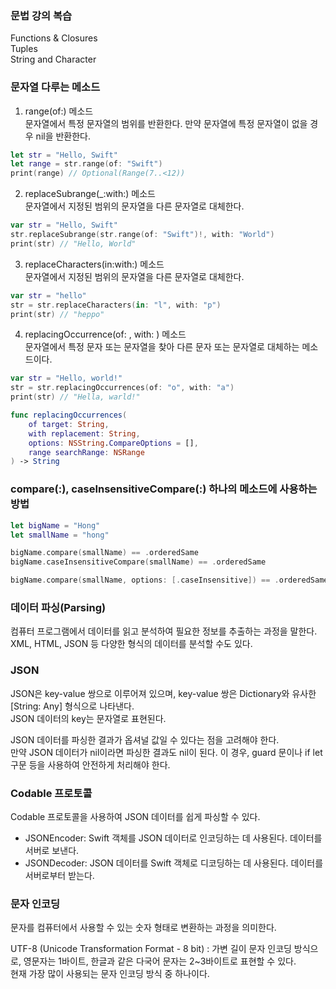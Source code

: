 ### 문법 강의 복습
Functions & Closures<br>
Tuples<br>
String and Character<br>

### 문자열 다루는 메소드

1. range(of:) 메소드<br>
문자열에서 특정 문자열의 범위를 반환한다. 만약 문자열에 특정 문자열이 없을 경우 nil을 반환한다.<br>

```swift
let str = "Hello, Swift"
let range = str.range(of: "Swift")
print(range) // Optional(Range(7..<12))
```

2. replaceSubrange(_:with:) 메소드<br>
문자열에서 지정된 범위의 문자열을 다른 문자열로 대체한다.<br>

```swift
var str = "Hello, Swift"
str.replaceSubrange(str.range(of: "Swift")!, with: "World")
print(str) // "Hello, World"
```

3. replaceCharacters(in:with:) 메소드<br>
문자열에서 지정된 범위의 문자열을 다른 문자열로 대체한다.<br>

```swift
var str = "hello"
str = str.replaceCharacters(in: "l", with: "p")
print(str) // "heppo"
```

4. replacingOccurrence(of: , with: ) 메소드<br>
문자열에서 특정 문자 또는 문자열을 찾아 다른 문자 또는 문자열로 대체하는 메소드이다.<br>

```swift
var str = "Hello, world!"
str = str.replacingOccurrences(of: "o", with: "a")
print(str) // "Hella, warld!"
```

```swift
func replacingOccurrences(
    of target: String,
    with replacement: String,
    options: NSString.CompareOptions = [],
    range searchRange: NSRange
) -> String
```

### compare(:), caseInsensitiveCompare(:) 하나의 메소드에 사용하는 방법<br>

```swift
let bigName = "Hong"
let smallName = "hong"

bigName.compare(smallName) == .orderedSame
bigName.caseInsensitiveCompare(smallName) == .orderedSame

bigName.compare(smallName, options: [.caseInsensitive]) == .orderedSame
```

### 데이터 파싱(Parsing)
컴퓨터 프로그램에서 데이터를 읽고 분석하여 필요한 정보를 추출하는 과정을 말한다.<br>
XML, HTML, JSON 등 다양한 형식의 데이터를 분석할 수도 있다.<br>

### JSON 
JSON은 key-value 쌍으로 이루어져 있으며, key-value 쌍은 Dictionary와 유사한 [String: Any] 형식으로 나타낸다.<br>
JSON 데이터의 key는 문자열로 표현된다.<br>

JSON 데이터를 파싱한 결과가 옵셔널 값일 수 있다는 점을 고려해야 한다.<br>
만약 JSON 데이터가 nil이라면 파싱한 결과도 nil이 된다. 이 경우, guard 문이나 if let 구문 등을 사용하여 안전하게 처리해야 한다.<br>

### Codable 프로토콜

Codable 프로토콜을 사용하여 JSON 데이터를 쉽게 파싱할 수 있다.<br>

- JSONEncoder: Swift 객체를 JSON 데이터로 인코딩하는 데 사용된다. 데이터를 서버로 보낸다.<br>
- JSONDecoder: JSON 데이터를 Swift 객체로 디코딩하는 데 사용된다. 데이터를 서버로부터 받는다.<br>

### 문자 인코딩
문자를 컴퓨터에서 사용할 수 있는 숫자 형태로 변환하는 과정을 의미한다.<br>

UTF-8 (Unicode Transformation Format - 8 bit) : 가변 길이 문자 인코딩 방식으로, 영문자는 1바이트, 한글과 같은 다국어 문자는 2~3바이트로 표현할 수 있다.<br>
현재 가장 많이 사용되는 문자 인코딩 방식 중 하나이다.<br>
